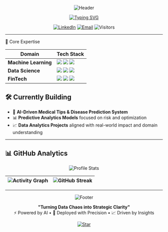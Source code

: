 <div align="center">

  ![Header](https://github.com/yashhackz360/yashhackz360/blob/main/assets/ai-brain-banner.gif)

  [![Typing SVG](https://readme-typing-svg.herokuapp.com?font=Fira+Code&size=28&pause=1000&color=00F7FF&center=true&vCenter=true&width=800&lines=Yashwanth+Sai+Kasarabada;ML+Engineer+%7C+FinTech+Data+Scientist+%7C+AI+Developer;From+Raw+Data+to+Production−Ready+AI)](https://git.io/typing-svg)

  [![LinkedIn](https://img.shields.io/badge/LinkedIn-Connect-%230077B5?style=for-the-badge&logo=linkedin)](https://www.linkedin.com/in/yashwanth-sai-kasarabada-ba4265258/)
  [![Email](https://img.shields.io/badge/Email-Contact-%23D14836?style=for-the-badge&logo=gmail)](mailto:yashwanthkasarabada@gmail.com)
  ![Visitors](https://komarev.com/ghpvc/?username=yashhackz360&label=PROFILE+VIEWS&color=0066ff&style=for-the-badge)

</div>

---

🚀 Core Expertise
<div align="center"> <table> <thead> <tr> <th><strong>Domain</strong></th> <th><strong>Tech Stack</strong></th> </tr> </thead> <tbody> <tr> <td><strong>Machine Learning</strong></td> <td> <img src="https://img.shields.io/badge/Python-Expert-3776AB?logo=python&logoColor=white" /> <img src="https://img.shields.io/badge/TensorFlow-Pro-FF6F00?logo=tensorflow&logoColor=white" /> <img src="https://img.shields.io/badge/PyTorch-Pro-EE4C2C?logo=pytorch&logoColor=white" /> </td> </tr> <tr> <td><strong>Data Science</strong></td> <td> <img src="https://img.shields.io/badge/Pandas-Advanced-150458?logo=pandas&logoColor=white" /> <img src="https://img.shields.io/badge/SQL-Expert-4479A1?logo=mysql&logoColor=white" /> <img src="https://img.shields.io/badge/Spark-Intermediate-E25A1C?logo=apachespark&logoColor=white" /> </td> </tr> <tr> <td><strong>FinTech</strong></td> <td> <img src="https://img.shields.io/badge/QuantLib-Learning-00599C?logo=cplusplus&logoColor=white" /> <img src="https://img.shields.io/badge/TA−Lib-Intermediate-0077B5?logoColor=white" /> <img src="https://img.shields.io/badge/Backtrader-Intermediate-0077B5?logoColor=white" /> </td> </tr> </tbody> </table> </div>

## 🛠️ Currently Building

- 🤖 **AI-Driven Medical Tips & Disease Prediction System**
- 📊 **Predictive Analytics Models** focused on risk and optimization
- 📈 **Data Analytics Projects** aligned with real-world impact and domain understanding

---

## 📊 GitHub Analytics

<div align="center">

![Profile Stats](https://github-profile-summary-cards.vercel.app/api/cards/profile-details?username=yashhackz360&theme=github_dark)

| ![Activity Graph](https://github-readme-activity-graph.vercel.app/graph?username=yashhackz360&theme=github-compact) | ![GitHub Streak](https://github-readme-streak-stats.herokuapp.com/?user=yashhackz360&theme=blueberry_duo) |
|---------------------------------------------------------------------------------------------------------------------|-------------------------------------------------------------------------------------------------------------|

</div>

---

<div align="center">

  ![Footer](https://github.com/yashhackz360/yashhackz360/blob/main/assets/digital-brain-footer.gif)

  **"Turning Data Chaos into Strategic Clarity"**  
  ⚡ Powered by AI • 🚀 Deployed with Precision • 📈 Driven by Insights

  [![Star](https://img.shields.io/github/stars/yashhackz360?label=If%20You%20Like%20My%20Work%2C%20Consider%20a%20⭐&style=social)](https://github.com/yashhackz360)

</div>
